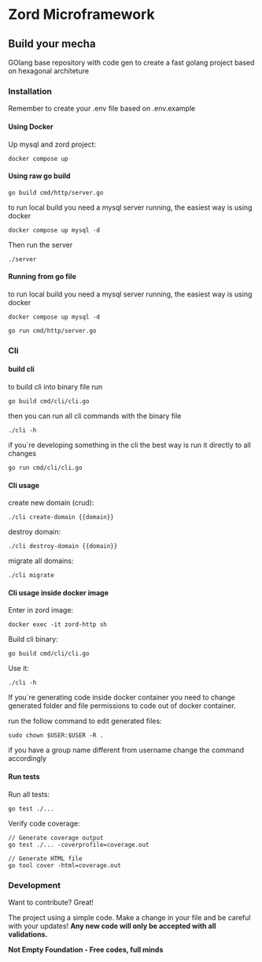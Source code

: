 # Zord Microframework
## Build your mecha

GOlang base repository with code gen to create a fast golang project based on hexagonal architeture

### Installation

Remember to create your .env file based on .env.example

#### Using Docker
Up mysql and zord project:

``` SHELL
docker compose up
```

#### Using raw go build

``` SHELL
go build cmd/http/server.go
```

to run local build you need a mysql server running, the easiest way is using docker

``` SHELL
docker compose up mysql -d
```

Then run the server

``` SHELL
./server
```

#### Running from go file

to run local build you need a mysql server running, the easiest way is using docker
``` SHELL
docker compose up mysql -d
```

``` SHELL
go run cmd/http/server.go
```

### Cli

#### build cli

to build cli into binary file run
``` SHELL
go build cmd/cli/cli.go
```

then you can run all cli commands with the binary file
``` SHELL
./cli -h
```

if you`re developing something in the cli the best way is run it directly to all changes 
``` SHELL
go run cmd/cli/cli.go
```

#### Cli usage

create new domain (crud):
``` SHELL
./cli create-domain {{domain}}
```

destroy domain:
``` SHELL
./cli destroy-domain {{domain}}
```

migrate all domains:
``` SHELL
./cli migrate
```

#### Cli usage inside docker image

Enter in zord image:
``` SHELL
docker exec -it zord-http sh
```

Build cli binary:
``` SHELL
go build cmd/cli/cli.go
```

Use it:
``` SHELL
./cli -h
```

If you`re generating code inside docker container you need to change generated folder and file permissions to code out of docker container.

run the follow command to edit generated files:
``` SHELL
sudo chown $USER:$USER -R .
```

if you have a group name different from username change the command accordingly

#### Run tests
Run all tests:
``` SHELL
go test ./...
```

Verify code coverage:
``` SHELL
// Generate coverage output
go test ./... -coverprofile=coverage.out

// Generate HTML file
go tool cover -html=coverage.out
```

### Development

Want to contribute? Great!

The project using a simple code.
Make a change in your file and be careful with your updates!
**Any new code will only be accepted with all validations.**


**Not Empty Foundation - Free codes, full minds**